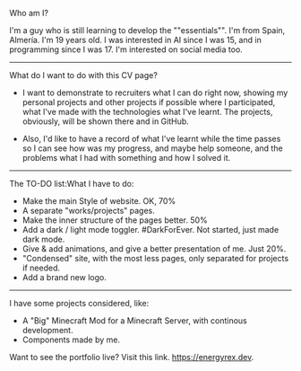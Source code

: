 Who am I?

I'm a guy who is still learning to develop the ""essentials"". I'm from Spain, Almería. I'm 19 years old. I was interested in AI since I was 15, and in programming since I was 17. I'm interested on social media too.

---

What do I want to do with this CV page?

- I want to demonstrate to recruiters what I can do right now, showing my personal projects and other projects if possible where I participated, what I've made with the technologies what I've learnt. The projects, obviously, will be shown there and in GitHub.

- Also, I'd like to have a record of what I've learnt while the time passes so I can see how was my progress, and maybe help someone, and the problems what I had with something and how I solved it.

---

The TO-DO list:What I have to do:

- Make the main Style of website. OK, 70%
- A separate "works/projects" pages.
- Make the inner structure of the pages better. 50%
- Add a dark / light mode toggler. #DarkForEver. Not started, just made dark mode.
- Give & add animations, and give a better presentation of me. Just 20%. 
- "Condensed" site, with the most less pages, only separated for projects if needed.
- Add a brand new logo.

---

I have some projects considered, like: 
- A "Big" Minecraft Mod for a Minecraft Server, with continous development. 
- Components made by me.

Want to see the portfolio live? Visit this link. https://energyrex.dev. 
